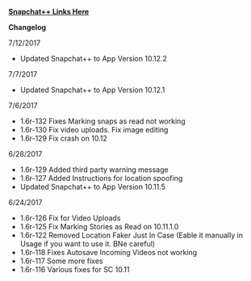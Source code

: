
[**Snapchat++ Links Here**](https://mega.nz/#F!AL4FED5a!f9cqi5kugE86-YICx3hnaw)

**Changelog**

7/12/2017

 - Updated Snapchat++ to App Version 10.12.2

7/7/2017

 - Updated Snapchat++ to App Version 10.12.1


7/6/2017

 - 1.6r-132 Fixes Marking snaps as read not working
 - 1.6r-130 Fix video uploads. Fix image editing
 - 1.6r-129 Fix crash on 10.12

6/28/2017

 - 1.6r-129 Added third party warning message
 - 1.6r-127 Added Instructions for location spoofing
 - Updated Snapchat++ to App Version 10.11.5

6/24/2017

 - 1.6r-126 Fix for Video Uploads
 - 1.6r-125 Fix Marking Stories as Read on 10.11.1.0
 - 1.6r-122 Removed Location Faker Just In Case (Eable it manually in Usage if you want to use it. BNe careful)
 - 1.6r-118 Fixes Autosave Incoming Videos not working
 - 1.6r-117 Some more fixes
 - 1.6r-116 Various fixes for SC 10.11
